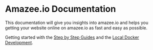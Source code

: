 # Amazee.io Documentation

This documentation will give you insights into amazee.io and helps you getting your website online on amazee.io as fast and easy as possible.

Getting started with the [Step by Step Guides](./step_by_step_guides) and the [Local Docker Development](./local_docker_development).

